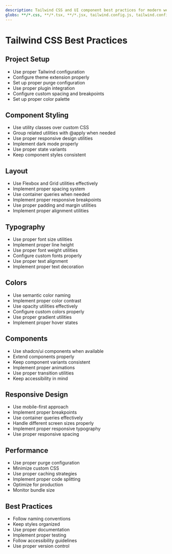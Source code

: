 ```yaml
---
description: Tailwind CSS and UI component best practices for modern web applications
globs: **/*.css, **/*.tsx, **/*.jsx, tailwind.config.js, tailwind.config.ts
---
```

# Tailwind CSS Best Practices

## Project Setup

- Use proper Tailwind configuration
- Configure theme extension properly
- Set up proper purge configuration
- Use proper plugin integration
- Configure custom spacing and breakpoints
- Set up proper color palette

## Component Styling

- Use utility classes over custom CSS
- Group related utilities with @apply when needed
- Use proper responsive design utilities
- Implement dark mode properly
- Use proper state variants
- Keep component styles consistent

## Layout

- Use Flexbox and Grid utilities effectively
- Implement proper spacing system
- Use container queries when needed
- Implement proper responsive breakpoints
- Use proper padding and margin utilities
- Implement proper alignment utilities

## Typography

- Use proper font size utilities
- Implement proper line height
- Use proper font weight utilities
- Configure custom fonts properly
- Use proper text alignment
- Implement proper text decoration

## Colors

- Use semantic color naming
- Implement proper color contrast
- Use opacity utilities effectively
- Configure custom colors properly
- Use proper gradient utilities
- Implement proper hover states

## Components

- Use shadcn/ui components when available
- Extend components properly
- Keep component variants consistent
- Implement proper animations
- Use proper transition utilities
- Keep accessibility in mind

## Responsive Design

- Use mobile-first approach
- Implement proper breakpoints
- Use container queries effectively
- Handle different screen sizes properly
- Implement proper responsive typography
- Use proper responsive spacing

## Performance

- Use proper purge configuration
- Minimize custom CSS
- Use proper caching strategies
- Implement proper code splitting
- Optimize for production
- Monitor bundle size

## Best Practices

- Follow naming conventions
- Keep styles organized
- Use proper documentation
- Implement proper testing
- Follow accessibility guidelines
- Use proper version control
